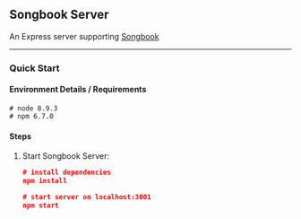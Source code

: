 ## Songbook Server
An Express server supporting [Songbook](https://github.com/fergusfrl/Songbook_Typescript)

<hr>

### Quick Start

#### Environment Details / Requirements
```
# node 8.9.3
# npm 6.7.0
```

#### Steps
1. Start Songbook Server:
    ```json
    # install dependencies
    npm install

    # start server on localhost:3001
    npm start
    ```
